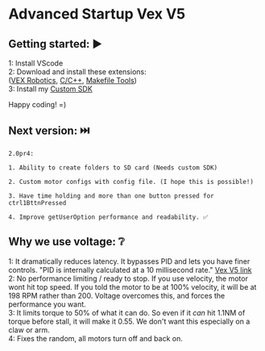 # Advanced Startup Vex V5

## Getting started: ▶️

1: Install VScode  
2: Download and install these extensions:  
([VEX Robotics](https://marketplace.visualstudio.com/items?itemName=VEXRobotics.vexcode), [C/C++](https://marketplace.visualstudio.com/items?itemName=ms-vscode.cpptools), [Makefile Tools](https://marketplace.visualstudio.com/items?itemName=ms-vscode.makefile-tools))  
3: Install my [Custom SDK](https://github.com/RanchoDVT/Vex-SDK)  

Happy coding! =)  

## Next version: ⏭️

    2.0pr4:

    1. Ability to create folders to SD card (Needs custom SDK)

    2. Custom motor configs with config file. (I hope this is possible!)

    3. Have time holding and more than one button pressed for ctrl1BttnPressed

    4. Improve getUserOption performance and readability. ✅

## Why we use voltage: ❔

1: It dramatically reduces latency. It bypasses PID and lets you have finer controls. "PID is internally calculated at a 10 millisecond rate." [Vex V5 link](https://kb.vex.com/hc/en-us/articles/360044325872-Understanding-V5-Smart-Motor-11W-Performance)  
2: No performance limiting / ready to stop. If you use velocity, the motor wont hit top speed. If you told the motor to be at 100% velocity, it will be at 198 RPM rather than 200. Voltage overcomes this, and forces the performance you want.  
3: It limits torque to 50% of what it can do. So even if it *can* hit 1.1NM of torque before stall, it will make it 0.55. We don't want this especially on a claw or arm.  
4: Fixes the random, all motors turn off and back on.  
